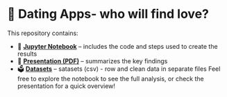 # 💖 Dating Apps- who will find love?

This repository contains:

- 📓 **[Jupyter Notebook](./Dating_Apps_EDA.ipynb)** – includes the code and steps used to create the results
- 📄 **[Presentation (PDF)](./Dating_Apps.pdf)** – summarizes the key findings
- 🗳️ **[Datasets](./Dating_Apps)** – satasets (csv) - row and clean data in separate files
Feel free to explore the notebook to see the full analysis, or check the presentation for a quick overview!
